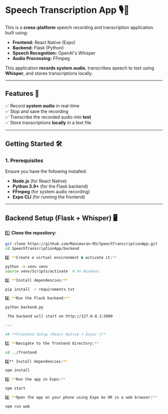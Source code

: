 # Speech Transcription App 🎙️📝  

This is a **cross-platform** speech recording and transcription application built using:  
- **Frontend:** React Native (Expo)  
- **Backend:** Flask (Python)  
- **Speech Recognition:** OpenAI's Whisper  
- **Audio Processing:** FFmpeg  

This application **records system audio**, transcribes speech to text using **Whisper**, and stores transcriptions locally.  

---

## **Features 🚀**  
✅ Record **system audio** in real-time  
✅ Stop and save the recording  
✅ Transcribe the recorded audio into **text**  
✅ Store transcriptions **locally** in a text file  

---

## **Getting Started** 🛠️  

### **1. Prerequisites**  
Ensure you have the following installed:  
- **Node.js** (for React Native)  
- **Python 3.9+** (for the Flask backend)  
- **FFmpeg** (for system audio recording)  
- **Expo CLI** (for running the frontend)  

---

## **Backend Setup (Flask + Whisper) 🖥️**  

1️⃣ **Clone the repository:**  
```sh
git clone https://github.com/Manimaran-M3/SpeechTranscriptionApp.git
cd SpeechTranscriptionApp/backend

2️⃣ **Create a virtual environment & activate it:**

python -m venv venv
source venv/Scripts/activate  # On Windows

3️⃣ **Install dependencies:**

pip install -r requirements.txt

4️⃣ **Run the Flask backend:**

python backend.py

 The backend will start on http://127.0.0.1:5000

---

## **Frontend Setup (React Native + Expo) 📱** 

1️⃣ **Navigate to the frontend directory:**

cd ../frontend

2️⃣** Install dependencies:**

npm install

3️⃣ **Run the app in Expo:**

npm start

4️⃣ **Open the app on your phone using Expo Go OR in a web browser:**

npm run web

